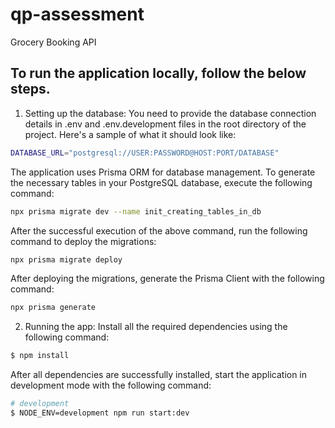 # qp-assessment
Grocery Booking API

## To run the application locally, follow the below steps.

1. Setting up the database:
   You need to provide the database connection details in .env and .env.development files in the root directory of the project. Here's a sample of what it should look like:

```bash
DATABASE_URL="postgresql://USER:PASSWORD@HOST:PORT/DATABASE"
```

The application uses Prisma ORM for database management. To generate the necessary tables in your PostgreSQL database, execute the following command:

```bash
npx prisma migrate dev --name init_creating_tables_in_db
```

After the successful execution of the above command, run the following command to deploy the migrations:

```bash
npx prisma migrate deploy
```

After deploying the migrations, generate the Prisma Client with the following command:

```bash
npx prisma generate
```

2. Running the app:
   Install all the required dependencies using the following command:

```bash
$ npm install
```

After all dependencies are successfully installed, start the application in development mode with the following command:

```bash
# development
$ NODE_ENV=development npm run start:dev
```